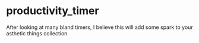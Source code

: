 # productivity_timer
After looking at many bland timers, I believe this will add some spark to your asthetic things collection
